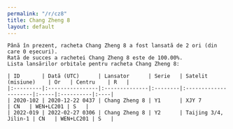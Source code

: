 ```yaml
---
permalink: "/r/cz8"
title: Chang Zheng 8
layout: default
---
```


    Până în prezent, racheta Chang Zheng 8 a fost lansată de 2 ori (din care 0 eșecuri).
    Rată de succes a rachetei Chang Zheng 8 este de 100.00%.
    Lista lansărilor orbitale pentru racheta Chang Zheng 8:
    
    | ID       | Dată (UTC)      | Lansator      | Serie   | Satelit (misiune)    | Or   | Centru    | R   |
    |:---------|:----------------|:--------------|:--------|:---------------------|:-----|:----------|:----|
    | 2020-102 | 2020-12-22 0437 | Chang Zheng 8 | Y1      | XJY 7                | CN   | WEN+LC201 | S   |
    | 2022-019 | 2022-02-27 0306 | Chang Zheng 8 | Y2      | Taijing 3/4, Jilin-1 | CN   | WEN+LC201 | S   |

